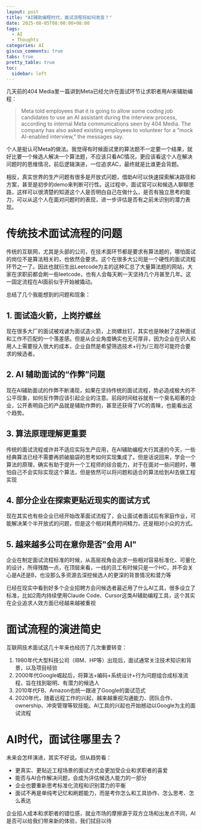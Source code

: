 ```yaml
---
layout: post
title: "AI辅助编程时代，面试流程将如何改变？"
date: 2025-08-05T08:00:00+08:00
tags:
  - AI
  - Thoughts
categories: AI
giscus_comments: true
tabs: true
pretty_table: true
toc:
  sidebar: left
---
```


几天前的404 Media里一篇讲到Meta已经允许在面试环节让求职者用AI来辅助编程：

> Meta told employees that it is going to allow some coding job candidates to use an AI assistant during the interview process, according to internal Meta communications seen by 404 Media. The company has also asked existing employees to volunteer for a “mock AI-enabled interview,” the messages say.

个人是挺认可Meta的做法。我觉得有时候面试里的算法题不一定要一个结果，就好比要一个候选人解决一个算法题，不应该只看AC情况，更应该看这个人在解决问题时的思维情况，前后逻辑演进，一位追求AC，最终就是比谁更会背题。

相反，真实世界的生产问题有很多是开放式问题，借助AI可以快速探索解决路径和方案，甚至是初步的demo来判断可行性。这过程中，面试官可以和候选人聊聊思路，这样可以很清楚的知道这个人是否明白自己在做什么，是否有独立思考的能力，可以从这个人在面对问题时的表现，进一步评估是否有之前未识别的潜力表现。

# 传统技术面试流程的问题

传统的互联网，尤其是头部的公司，在技术面环节都是要求有算法题的，哪怕面试的岗位不是算法相关的，也依然会要求。这个在很多大公司是一个硬性的面试流程环节之一了。因此也就衍生出Leetcode为主的这种汇总了大量算法题的网站，大家在求职前都会刷一些leetcode，也有人会每天刷一天坚持几个月甚至几年。这一固定流程在AI面前似乎开始被撬动。

总结了几个我能想到的问题和现象：

## 1. 面试造火箭，上岗拧螺丝

现在很多大厂的面试被戏谑为面试造火箭，上岗螺丝钉，其实也是映射了这种面试和工作不匹配的一个落差感。但是从企业角度确实也无可厚非，因为企业在识人和用人上需要投入很大的成本，企业自然是希望筛选技术+行为/三观尽可能符合要求的候选者。

## 2. AI 辅助面试的“作弊”问题

现在AI辅助面试的作弊不断涌现，如果在坚持传统的面试流程，势必造成极大的不公平现象，如何反作弊应该引起企业的注意。前段时间硅谷就有一个臭名昭著的企业，公开表明自己的产品就是辅助作弊的，甚至还获得了VC的青睐，也能看出这个趋势。

## 3. 算法原理理解更重要

传统的面试流程或许并不适应实际生产应用，在AI辅助编程大行其道的今天，一些经典算法已经不需要再抓破脑袋的思考如何实现集成了。但是话说回来，学会一个算法的原理，确实有助于提升一个工程师的综合能力，对于在面对一些问题时，哪怕自己不会实际实现这个算法，但是依然可以将问题和适合的算法给到AI去做工程实现

## 4. 部分企业在探索更贴近现实的面试方式

现在其实也有些企业已经开始改革面试流程了，会让面试者面试后有家庭作业，可能解决某个半开放式的问题，但是这个相对耗费时间精力，还是相对小众的方式。

## 5. 越来越多公司在意你是否"会用 AI"

企业在制定面试流程标准的时候，从高层视角会追求一些相对容易标准化、可量化的设计，所得残酷一点，在顶层来看，一线的员工有时候只是一个HC，并不会关心是A还是B，也没那么多资源去深挖候选人的更深的背景情况和潜力等

已经在现实中看到好多个企业招聘方会问候选者最近用了什么AI工具，很多设立了标准，比如2周内持续使用Claude Code、Cursor这类AI辅助编程工具，这个其实在企业追求人效方面已经越来越被重视

# 面试流程的演进简史

互联网技术面试这几十年来也经历了几次重要转变：

1. 1980年代大型科技公司（IBM、HP等）出现后，面试通常关注技术知识和背景，以及项目经验
2. 2000年代Google崛起后，将算法+编码+系统设计+行为问题组合成标准流程，旨在找到聪明、有潜力的候选人
3. 2010年代FB、Amazon也统一跟进了Google的面试范式
4. 2020年代，随着远程工作的兴起，越来越重视沟通能力、团队合作、ownership、冲突管理等软技能。AI工具的兴起也开始撼动以Google为主的面试流程

# AI时代，面试往哪里去？

未来会怎样演进，其实不好说。但从趋势看：

- 更真实、更贴近工程场景的面试方式会更加受企业和求职者的喜爱
- 能否与AI合作解决问题，会成为评估候选人能力的一部分
- 企业也要重新思考标准化流程和识别潜力的平衡
- 面试不再是单纯考记忆和刷题能力，而是考你怎么和工具协作、怎么思考、怎么表达

企业招人成本和求职者的错位感，就业市场的摩擦源于双方立场和出发点不同，AI是否可以给我们带来新的体验，我们拭目以待
